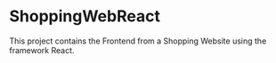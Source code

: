 # ShoppingWebReact
This project contains the Frontend from a Shopping Website using the framework React.
